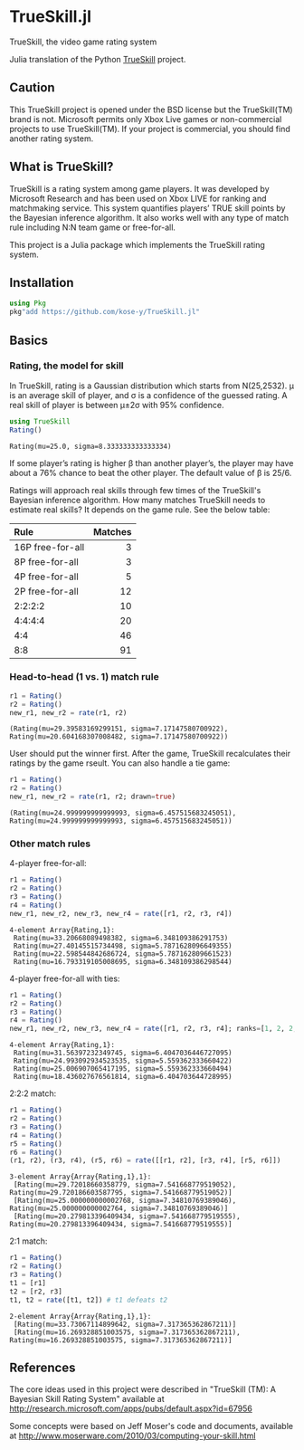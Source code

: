 # TrueSkill.jl

TrueSkill, the video game rating system

Julia translation of the Python [TrueSkill](https://trueskill.org) project.

## Caution

This TrueSkill project is opened under the BSD license but the
TrueSkill(TM) brand is not. Microsoft permits only Xbox Live games or
non-commercial projects to use TrueSkill(TM). If your project is
commercial, you should find another rating system.

## What is TrueSkill?

TrueSkill is a rating system among game players. It was developed by Microsoft Research and has been used on Xbox LIVE for ranking and matchmaking service. This system quantifies players’ TRUE skill points by the Bayesian inference algorithm. It also works well with any type of match rule including N:N team game or free-for-all.

This project is a Julia package which implements the TrueSkill rating system.

## Installation

```julia
using Pkg
pkg"add https://github.com/kose-y/TrueSkill.jl"
```

## Basics

### Rating, the model for skill
In TrueSkill, rating is a Gaussian distribution which starts from N(25,2532). μ is an average skill of player, and σ is a confidence of the guessed rating. A real skill of player is between μ±2σ with 95% confidence.



```julia
using TrueSkill
Rating()
```




    Rating(mu=25.0, sigma=8.333333333333334)



If some player’s rating is higher β than another player’s, the player may have about a 76% chance to beat the other player. The default value of β is 25/6.

Ratings will approach real skills through few times of the TrueSkill's Bayesian inference algorithm. How many matches TrueSkill needs to estimate real skills? It depends on the game rule. See the below table:

| Rule | Matches |
|:---|---:|
| 16P free-for-all | 3 |
| 8P free-for-all | 3 |
| 4P free-for-all | 5 |
| 2P free-for-all | 12 |
| 2:2:2:2 | 10 |
| 4:4:4:4 | 20 |
| 4:4 | 46 |
| 8:8 | 91 |


### Head-to-head (1 vs. 1) match rule


```julia
r1 = Rating()
r2 = Rating()
new_r1, new_r2 = rate(r1, r2)
```




    (Rating(mu=29.39583169299151, sigma=7.17147580700922), Rating(mu=20.604168307008482, sigma=7.17147580700922))



User should put the winner first. After the game, TrueSkill recalculates their ratings by the game rseult. You can also handle a tie game:


```julia
r1 = Rating()
r2 = Rating()
new_r1, new_r2 = rate(r1, r2; drawn=true)
```




    (Rating(mu=24.999999999999993, sigma=6.457515683245051), Rating(mu=24.999999999999993, sigma=6.457515683245051))



### Other match rules

4-player free-for-all:


```julia
r1 = Rating()
r2 = Rating()
r3 = Rating()
r4 = Rating()
new_r1, new_r2, new_r3, new_r4 = rate([r1, r2, r3, r4])
```




    4-element Array{Rating,1}:
     Rating(mu=33.20668089498382, sigma=6.348109386291753)
     Rating(mu=27.40145515734498, sigma=5.7871628096649355)
     Rating(mu=22.598544842686724, sigma=5.787162809661523)
     Rating(mu=16.793319105008695, sigma=6.348109386298544)



4-player free-for-all with ties:


```julia
r1 = Rating()
r2 = Rating()
r3 = Rating()
r4 = Rating()
new_r1, new_r2, new_r3, new_r4 = rate([r1, r2, r3, r4]; ranks=[1, 2, 2, 4])
```




    4-element Array{Rating,1}:
     Rating(mu=31.56397232349745, sigma=6.4047036446727095)
     Rating(mu=24.993092934523535, sigma=5.559362333660422)
     Rating(mu=25.006907065417195, sigma=5.559362333660494)
     Rating(mu=18.436027676561814, sigma=6.404703644728995)



2:2:2 match:


```julia
r1 = Rating()
r2 = Rating()
r3 = Rating()
r4 = Rating()
r5 = Rating()
r6 = Rating()
(r1, r2), (r3, r4), (r5, r6) = rate([[r1, r2], [r3, r4], [r5, r6]])
```




    3-element Array{Array{Rating,1},1}:
     [Rating(mu=29.72018660358779, sigma=7.541668779519052), Rating(mu=29.720186603587795, sigma=7.541668779519052)]
     [Rating(mu=25.000000000002768, sigma=7.34810769389046), Rating(mu=25.000000000002764, sigma=7.34810769389046)]
     [Rating(mu=20.279813396409434, sigma=7.541668779519555), Rating(mu=20.279813396409434, sigma=7.541668779519555)]



2:1 match:


```julia
r1 = Rating()
r2 = Rating()
r3 = Rating()
t1 = [r1]
t2 = [r2, r3]
t1, t2 = rate([t1, t2]) # t1 defeats t2
```




    2-element Array{Array{Rating,1},1}:
     [Rating(mu=33.73067114899642, sigma=7.317365362867211)]
     [Rating(mu=16.269328851003575, sigma=7.317365362867211), Rating(mu=16.269328851003575, sigma=7.317365362867211)]

## References

The core ideas used in this project were described in
"TrueSkill (TM): A Bayesian Skill Rating System" available at
http://research.microsoft.com/apps/pubs/default.aspx?id=67956

Some concepts were based on Jeff Moser's code and documents, available
at http://www.moserware.com/2010/03/computing-your-skill.html
